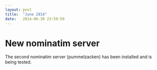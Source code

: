 ```yaml
---
layout: post
title:  "June 2014"
date:   2014-06-30 23:59:59
---
```


# New nominatim server

The second nominatim server (pummelzacken) has been installed and is being tested. 
